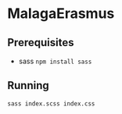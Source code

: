 # MalagaErasmus

## Prerequisites

- sass
  ```npm install sass```

## Running
  
```sass index.scss index.css```

